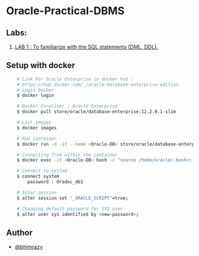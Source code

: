 # Oracle-Practical-DBMS

## Labs:

1. [LAB 1 : To familiarize with the SQL statements (DML, DDL).](https://github.com/bhimrazy/Oracle-Practical-DBMS/blob/main/Labs/Lab_1.md)


## Setup with docker
```bash
    # Link For Oracle Enterprise in docker hub : 
    # https://hub.docker.com/_/oracle-database-enterprise-edition
    # Login Docker
    $ docker login

    # Docker Conatiner : Oracle Enterprise 
    $ docker pull store/oracle/database-enterprise:12.2.0.1-slim 

    # List images
    $ docker images

    # Run container
    $ docker run -d -it --name <Oracle-DB> store/oracle/database-enterprise:12.2.0.1-slim

    # Connecting from within the container
    $ docker exec -it <Oracle-DB> bash -c "source /home/oracle/.bashrc; sqlplus /nolog"

    # Connect to system
    $ connect system
        password : Oradoc_db1

    # Alter session
    $ alter session set "_ORACLE_SCRIPT"=true;  

    # Changing default password for SYS user
    $ alter user sys identified by <new-password>;

```
## Author
- [@bhimrazy](https://www.github.com/bhimrazy)